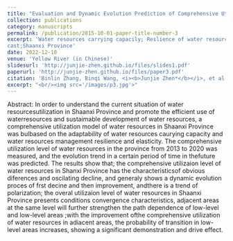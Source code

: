 ```yaml
---
title: "Evaluation and Dynamic Evolution Prediction of Comprehensive Utilization Level of Water Resources in Shaanxi Province"
collection: publications
category: manuscripts
permalink: /publication/2015-10-01-paper-title-number-3
excerpt: 'Water resources carrying capacily; Reslience of water resources management; System adaplaion; Dynamic evolution; Trend fore
cast;Shaanxi Province'
date: 2022-12-10
venue: 'Yellow River (in Chinese)'
slidesurl: 'http://junjie-zhen.github.io/files/slides1.pdf'
paperurl: 'http://junjie-zhen.github.io/files/paper3.pdf'
citation: 'Binlin Zhang, Binqi Wang, <i><b>Junjie Zhen*</b></i>, et al. (2022). &quot;Evaluation and Dynamic Evolution Prediction of Comprehensive Utilization Level of Water Resources in Shaanxi Province.&quot; <i>Yellow River (in Chinese)</i>. 44(12).'
excerpt: "<br/><img src='/images/p3.jpg'>"
---
```


Abstract: In order to understand the current situation of water resourcesutilization in Shaanxi Province and promote the efficient use of waterresources and sustaimable development of water resources, a comprehensive utilization model of water resources in Shaanxi Province was bulbased on the adaptability of water resources caurying capacity and water resources management resilience and elasticity. The comprehensive utilization level of water resources in the province from 2013 to 2020 was measured, and the evolution trend in a certain period of time in thefuture was predicted. The results show that; the comprehensive utilizaion level of water resources in Shanxi Province has the characteristicsof obvious diferences and oscilating decline, and generaly shows a dynamic evolution proces of frst decine and then improvement, andthere is a trend of polarization; the overal utilizaion level of water resources in Shaanxi Province presents conditions convergence characteristics, adjacent areas at the same level will further strengthen the path dependence of low-level and low-level areas ;with the improvement ofthe comprehensive utilization of water resources in adiacent areas, the probability of transition in low-level areas increases, showing a significant demonstration and drive effect.
